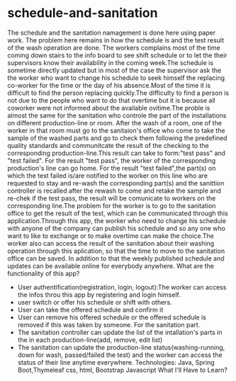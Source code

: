 # schedule-and-sanitation
The schedule and the sanitation namagement is done here using paper work. The problem here remains in how the schedule is and the test result of the wash operation are done. The workers complains most of the time coming down stairs to the info board to see shift schedule or to let the their  supervisors know their availability in the coming week.The schedule is sometime directly updated but in most of the case the supervisor ask the the worker who want to change his schedule to seek himself the replacing co-worker for the time or the day of his absence.Most of the time it is difficult to find the person replacing quickly.The difficulty to find a person is not due to the people who want to do that overtime but it is because all coworker were not informed about the available ovitime.The proble is almost the same for the sanitation who controle the part of the installations on different production-line or room. After the wash of a room, one of the worker in that room must go to the sanitaion's office who come to take the sample of the washed parts and go to check them following the predefined quality standards and communitcate the result of the checking to the corresponding production-line.This result can take to form:"test pass" and "test failed". For the result "test pass", the worker of the corresponding production's line can go home. For the result "test failed",the part(s) on which the test failed is/are notified to the worker on this line who are requested to stay and re-wash the corresponding  part(s) and the sanittion controller is recalled after the rewash to come and retake the sample and re-chek if the test pass, the result will be comunicate to workers on the corresponding line.The problem for the worker is to go to the sanitation office to get the result of the test, which can be communicated through this application.Through this app, the worker who need to change his schedule with anyone of the company can publish his schedule and so any one who want to like to exchange or to make overtime can make the choice.The worker also can access the result of the sanitation about their washing operation through this aplication, so that the time to move to the sanitation office can be saved. In addition to that the weekly published schedule and updates can be available online for everybody anywhere.
What are the functionality of this app?
- User authentification(registration, login, logout):The worker can access the infos throu this app by registering  and login himself.
- user switch or offer his schedule or shift with others.
- User can take the offered schedule and confirm it 
- User can remove his offered schedule or the offered schedule is removed if this was taken by someone.
For the sanitation part. 
- The sanitation controller can update the list of the intallation's parts in the in each production-line(add, remove, edit list)
- The sanitation can update the production-line status(washing-running, down for wash,  passed/failed the test) and the worker can access the status of their line anytime everywhere.
Technologies:
Java, Spring Boot,Thymeleaf css, html, Bootstrap Javascript 
What I'll Have to Learn? 
 
